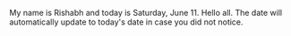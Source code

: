 My name is Rishabh and today is Saturday, June 11. Hello all. The date will automatically update to today's date in case you did not notice.
